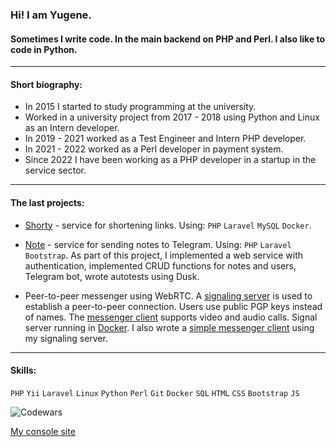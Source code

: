 ### Hi! I am Yugene.

#### Sometimes I write code. In the main backend on PHP and Perl. I also like to code in Python.

---

#### Short biography:

- In 2015 I started to study programming at the university.
- Worked in a university project from 2017 - 2018 using Python and Linux as an Intern developer.
- In 2019 - 2021 worked as a Test Engineer and Intern PHP developer.
- In 2021 - 2022 worked as a Perl developer in payment system.
- Since 2022 I have been working as a PHP developer in a startup in the service sector.

---

#### The last projects:

- [Shorty](https://github.com/mir-evgenii/shorty) - service for shortening links. Using: `PHP` `Laravel` `MySQL` `Docker`.

- [Note](https://github.com/mir-evgenii/note) - service for sending notes to Telegram. Using: `PHP` `Laravel` `Bootstrap`. As part of this project, I implemented a web service with authentication, implemented CRUD functions for notes and users, Telegram bot, wrote autotests using Dusk.

- Peer-to-peer messenger using WebRTC. A [signaling server](https://github.com/mir-evgenii/signaling_server) is used to establish a peer-to-peer connection. Users use public PGP keys instead of names. The [messenger client](https://github.com/mir-evgenii/webrtc_messenger_client) supports video and audio calls. Signal server running in [Docker](https://github.com/mir-evgenii/doc_web_app). I also wrote a [simple messenger client](https://github.com/mir-evgenii/messenger_desktop_app) using my signaling server.

---

#### Skills:

`PHP` `Yii` `Laravel` `Linux` `Python` `Perl` `Git` `Docker` `SQL` `HTML` `CSS` `Bootstrap` `JS`

![Codewars](https://www.codewars.com/users/Yugene/badges/small)

[My console site](https://mir-evgenii.github.io/)
